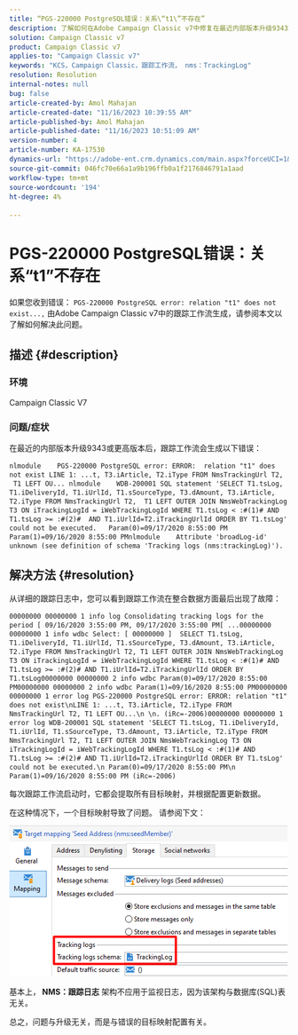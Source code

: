 ```yaml
---
title: “PGS-220000 PostgreSQL错误：关系\“t1\”不存在”
description: 了解如何在Adobe Campaign Classic v7中修复在最近内部版本升级9343或更高版本后跟踪工作流生成的错误。
solution: Campaign Classic v7
product: Campaign Classic v7
applies-to: "Campaign Classic v7"
keywords: "KCS，Campaign Classic，跟踪工作流， nms：TrackingLog"
resolution: Resolution
internal-notes: null
bug: false
article-created-by: Amol Mahajan
article-created-date: "11/16/2023 10:39:55 AM"
article-published-by: Amol Mahajan
article-published-date: "11/16/2023 10:51:09 AM"
version-number: 4
article-number: KA-17530
dynamics-url: "https://adobe-ent.crm.dynamics.com/main.aspx?forceUCI=1&pagetype=entityrecord&etn=knowledgearticle&id=65d80679-6c84-ee11-8179-6045bd0065b6"
source-git-commit: 046fc70e66a1a9b196ffb0a1f2176846791a1aad
workflow-type: tm+mt
source-wordcount: '194'
ht-degree: 4%

---
```


# PGS-220000 PostgreSQL错误：关系“t1”不存在


如果您收到错误： `PGS-220000 PostgreSQL error: relation "t1" does not exist...,` 由Adobe Campaign Classic v7中的跟踪工作流生成，请参阅本文以了解如何解决此问题。

## 描述 {#description}


### <b>环境</b>

Campaign Classic V7



### <b>问题/症状</b>

在最近的内部版本升级9343或更高版本后，跟踪工作流会生成以下错误：




```
nlmodule    PGS-220000 PostgreSQL error: ERROR:  relation "t1" does not exist LINE 1: ...t, T3.iArticle, T2.iType FROM NmsTrackingUrl T2,  T1 LEFT OU... nlmodule    WDB-200001 SQL statement 'SELECT T1.tsLog, T1.iDeliveryId, T1.iUrlId, T1.sSourceType, T3.dAmount, T3.iArticle, T2.iType FROM NmsTrackingUrl T2,  T1 LEFT OUTER JOIN NmsWebTrackingLog T3 ON iTrackingLogId = iWebTrackingLogId WHERE T1.tsLog < :#(1)# AND T1.tsLog >= :#(2)#  AND T1.iUrlId=T2.iTrackingUrlId ORDER BY T1.tsLog' could not be executed.   Param(0)=09/17/2020 8:55:00 PM   Param(1)=09/16/2020 8:55:00 PMnlmodule    Attribute 'broadLog-id' unknown (see definition of schema 'Tracking logs (nms:trackingLog)').
```





## 解决方法 {#resolution}


从详细的跟踪日志中，您可以看到跟踪工作流在整合数据方面最后出现了故障：




```
00000000 00000000 1 info log Consolidating tracking logs for the period [ 09/16/2020 3:55:00 PM, 09/17/2020 3:55:00 PM[ ...00000000 00000000 1 info wdbc Select: [ 00000000 ]  SELECT T1.tsLog, T1.iDeliveryId, T1.iUrlId, T1.sSourceType, T3.dAmount, T3.iArticle, T2.iType FROM NmsTrackingUrl T2, T1 LEFT OUTER JOIN NmsWebTrackingLog T3 ON iTrackingLogId = iWebTrackingLogId WHERE T1.tsLog < :#(1)# AND T1.tsLog >= :#(2)# AND T1.iUrlId=T2.iTrackingUrlId ORDER BY T1.tsLog00000000 00000000 2 info wdbc Param(0)=09/17/2020 8:55:00 PM00000000 00000000 2 info wdbc Param(1)=09/16/2020 8:55:00 PM00000000 00000000 1 error log PGS-220000 PostgreSQL error: ERROR: relation "t1" does not exist\nLINE 1: ...t, T3.iArticle, T2.iType FROM NmsTrackingUrl T2, T1 LEFT OU...\n \n. (iRc=-2006)00000000 00000000 1 error log WDB-200001 SQL statement 'SELECT T1.tsLog, T1.iDeliveryId, T1.iUrlId, T1.sSourceType, T3.dAmount, T3.iArticle, T2.iType FROM NmsTrackingUrl T2, T1 LEFT OUTER JOIN NmsWebTrackingLog T3 ON iTrackingLogId = iWebTrackingLogId WHERE T1.tsLog < :#(1)# AND T1.tsLog >= :#(2)# AND T1.iUrlId=T2.iTrackingUrlId ORDER BY T1.tsLog' could not be executed.\n Param(0)=09/17/2020 8:55:00 PM\n Param(1)=09/16/2020 8:55:00 PM (iRc=-2006)
```




每次跟踪工作流启动时，它都会提取所有目标映射，并根据配置更新数据。

在这种情况下，一个目标映射导致了问题。 请参阅下文：

![](assets/a06a8deb-6536-ec11-b6e6-000d3a348885.png)

基本上，<b> NMS：跟踪日志</b> 架构不应用于监视日志，因为该架构与数据库(SQL)表无关。

总之，问题与升级无关，而是与错误的目标映射配置有关。
